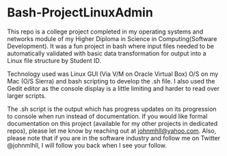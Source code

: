 # Bash-ProjectLinuxAdmin
This repo is a college project completed in my operating systems and networks module of my Higher Diploma in Science in Computing(Software Development). It was a fun project in bash where input files needed to be automatically validated with basic data transformation for output into a Linux file structure by Student ID. 

Technology used was Linux GUI (Via V/M on Oracle Virtual Box) O/S on my Mac (O/S Sierra) and bash scripting to develop the .sh file. I also used the Gedit editor as the console display is a little limiting and harder to read over larger scripts.

The .sh script is the output which has progress updates on its progression to console when run instead of documentation. If you would like formal documentation on this project (available for my other projects in dedicated repos), please let me know by reaching out at johnmhll@yahoo.com. Also, please note that if you are in the software industry and follow me on Twitter @johnmlhll, I will follow you back when I see your follow.
